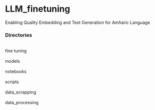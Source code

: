 # LLM_finetuning

Enabling Quality Embedding and Text Generation for Amharic Language

<h3>Directories</h3> 
<br>fine tuning</br>
<br>models<br>
<br>notebooks<br>
<br>scripts<br>
    &nbsp<br>data_scrapping<br>
    &nbsp<br>data_processing<br>
